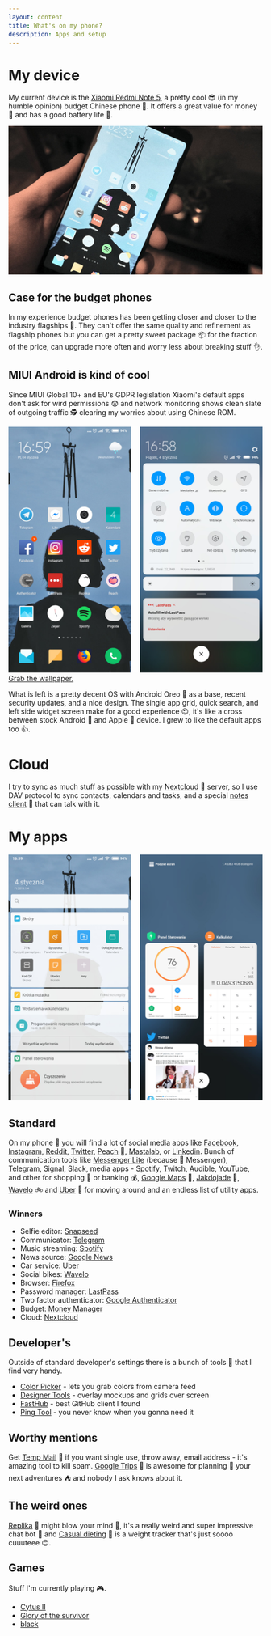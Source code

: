 ```yaml
---
layout: content
title: What's on my phone?
description: Apps and setup
---
```



# My device

My current device is the [Xiaomi Redmi Note 5](https://www.mi.com/global/redmi-note-5/), a pretty cool 😎 (in my humble opinion) budget Chinese phone 📱. It offers a great value for money 💸 and has a good battery life 🔋.

![My Xiaomi Redmi Note 5 device](/assets/img/phone/xiaomi_redmi_note_5_device.jpg)

## Case for the budget phones

In my experience budget phones has been getting closer and closer to the industry flagships 🚢. They can't offer the same quality and refinement as flagship phones but you can get a pretty sweet package 📦 for the fraction of the price, can upgrade more often and worry less about breaking stuff 👌. 

## MIUI Android is kind of cool

Since MIUI Global 10+ and EU's GDPR legislation Xiaomi's default apps don't ask for wird permissions 😨 and network monitoring shows clean slate of outgoing traffic 🕵️ clearing my worries about using Chinese ROM.

![MIUI Global showcase](/assets/img/phone/os_screens_1.jpg)
[Grab the wallpaper.](/assets/img/phone/phone_wallpaper.jpg)

What is left is a pretty decent OS with Android Oreo 🍪 as a base, recent security updates, and a nice design. The single app grid, quick search, and left side widget screen make for a good experience 😍, it's like a cross between stock Android 🤖 and Apple 🍎 device. I grew to like the default apps too 👍.

# Cloud

I try to sync as much stuff as possible with my [Nextcloud](https://nextcloud.com/) 📡 server, so I use DAV protocol to sync contacts, calendars and tasks, and a special [notes client](https://play.google.com/store/apps/details?id=it.niedermann.owncloud.notes) 📔 that can talk with it.

# My apps

![MIUI Global showcase](/assets/img/phone/os_screens_2.jpg)

## Standard

On my phone 📱 you will find a lot of social media apps like [Facebook](https://play.google.com/store/apps/details?id=com.facebook.katana), [Instagram](https://play.google.com/store/apps/details?id=com.instagram.android), [Reddit](https://play.google.com/store/apps/details?id=com.reddit.frontpage), [Twitter](https://play.google.com/store/apps/details?id=com.twitter.android), [Peach](https://play.google.com/store/apps/details?id=cool.peach) 🍑, [Mastalab](https://play.google.com/store/apps/details?id=fr.gouv.etalab.mastodon), or [Linkedin](https://play.google.com/store/apps/details?id=com.linkedin.android). Bunch of communication tools like [Messenger Lite](https://play.google.com/store/apps/details?id=com.facebook.mlite) (because 🖕 Messenger), [Telegram](https://play.google.com/store/apps/details?id=org.telegram.messenger), [Signal](https://play.google.com/store/apps/details?id=org.thoughtcrime.securesms), [Slack](https://play.google.com/store/apps/details?id=com.Slack), media apps - [Spotify](https://play.google.com/store/apps/details?id=com.spotify.music), [Twitch](https://play.google.com/store/apps/details?id=tv.twitch.android.app), [Audible](https://play.google.com/store/apps/details?id=com.audible.application), [YouTube](https://play.google.com/store/apps/details?id=com.google.android.youtube), and other for shopping 🛒 or banking 💰, [Google Maps](https://play.google.com/store/apps/details?id=com.google.android.apps.maps) 🧭, [Jakdojade](https://play.google.com/store/apps/details?id=com.citynav.jakdojade.pl.android) 🚌, [Wavelo](https://play.google.com/store/apps/details?id=pl.wavelo) 🚲 and [Uber](https://play.google.com/store/apps/details?id=com.ubercab) 🚗 for moving around and an endless list of utility apps.

### Winners

- Selfie editor: [Snapseed](https://play.google.com/store/apps/details?id=com.niksoftware.snapseed)
- Communicator: [Telegram](https://play.google.com/store/apps/details?id=org.telegram.messenger)
- Music streaming: [Spotify](https://play.google.com/store/apps/details?id=com.spotify.music)
- News source: [Google News](https://play.google.com/store/apps/details?id=com.google.android.apps.magazines)
- Car service: [Uber](https://play.google.com/store/apps/details?id=com.ubercab)
- Social bikes: [Wavelo](https://play.google.com/store/apps/details?id=pl.wavelo)
- Browser: [Firefox](https://play.google.com/store/apps/details?id=org.mozilla.firefox)
- Password manager: [LastPass](https://play.google.com/store/apps/details?id=com.lastpass.lpandroid)
- Two factor authenticator: [Google Authenticator](https://play.google.com/store/apps/details?id=com.google.android.apps.authenticator2)
- Budget: [Money Manager](https://play.google.com/store/apps/details?id=money.expense.budget.wallet.manager.track.finance.tracker)
- Cloud: [Nextcloud](https://play.google.com/store/apps/details?id=com.nextcloud.client)

## Developer's

Outside of standard developer's settings there is a bunch of tools 🔧 that I find very handy.

- [Color Picker](https://play.google.com/store/apps/details?id=gmikhail.colorpicker) - lets you grab colors from camera feed
- [Designer Tools](https://play.google.com/store/apps/details?id=com.scheffsblend.designertools) - overlay mockups and grids over screen
- [FastHub](https://play.google.com/store/apps/details?id=com.fastaccess.github) - best GitHub client I found
- [Ping Tool](https://play.google.com/store/apps/details?id=com.manageengine.pingapp) - you never know when you gonna need it

## Worthy mentions

Get [Temp Mail](https://play.google.com/store/apps/details?id=com.tempmail) 📧 if you want single use, throw away, email address - it's amazing tool to kill spam. [Google Trips](https://play.google.com/store/apps/details?id=com.google.android.apps.travel.onthego) 🌴 is awesome for planning 🎫 your next adventures ⛺️ and nobody I ask knows about it. 

## The weird ones

[Replika](https://play.google.com/store/apps/details?id=ai.replika.app) 🥚 might blow your mind 🤯, it's a really weird and super impressive chat bot 🤖 and [Casual dieting](https://play.google.com/store/apps/details?id=jp.united.app.kanahei.weightapp)  🐰 is a weight tracker that's just soooo cuuuteee 😊. 

## Games

Stuff I'm currently playing 🎮.

- [Cytus II](https://play.google.com/store/apps/details?id=com.rayark.cytus2) 
- [Glory of the survivor](https://play.google.com/store/apps/details?id=com.yomob.roguelike)
- [black](https://play.google.com/store/apps/details?id=air.com.bartbonte.black)

